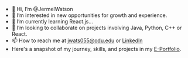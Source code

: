 - 👋 Hi, I’m @JermelWatson
- 👀 I’m interested in new opportunities for growth and experience.
- 🌱 I’m currently learning React.js...
- 💞️ I’m looking to collaborate on projects involving Java, Python, C++ or React.
- 📫 How to reach me at jwats055@odu.edu or [LinkedIn](https://www.linkedin.com/in/jermel-watson/)
- Here's a snapshot of my journey, skills, and projects in my [E-Portfolio](https://jermelwatson26.wixsite.com/jermel-watson-e-port).
<!---
JermelWatson/JermelWatson is a ✨ special ✨ repository because its `README.md` (this file) appears on your GitHub profile.
You can click the Preview link to take a look at your changes.
--->
